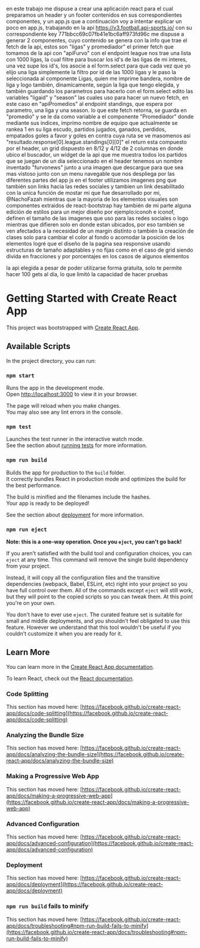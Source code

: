 en este trabajo me dispuse a crear una aplicación react para el cual preparamos un header y un footer
contenidos en sus correspondientes componentes, y un app.js que a continuación voy a intentar explicar un poco
en app.js, trabajando en la api https://v3.football.api-sports.io/ con su correspondiente key 771bbcc69c07fb41e1bc6aff973fd96c
me dispuse a generar 2 componentes, cuyo contenido se genera con la info que trae el fetch de la api, estos son "ligas" y promediador"
el primer fetch que tomamos de la api con "apiFurvo" con el endpoint league nos trae una lista con 1000 ligas, la cual filtre
para buscar los id's de las ligas de mi interes, una vez supe los id's, los asocie a el form.select
para que cada vez que yo elijo una liga simplemente la filtro por id de las 1000 ligas y le paso la seleccionada al componente
Ligas, quien me imprime bandera, nombre de liga y logo
también, dinamicamente, según la liga que tengo elegida, y también guardando los parametros para hacerlo con el form.select
edito las variables "ligaid" y "season" las cuales uso para hacer un nuevo fetch, en este caso en "apiPromedios" al endpoint standings, que espera por parametro, una liga y una season. lo que este fetch retorna, se guarda en "promedio" y se le da como variable a el componente "Promediador" donde mediante sus indices, imprimo nombre de equipo que actualmente se rankea 1 en su liga
escudo, partidos jugados, ganados, perdidos, empatados goles a favor y goles en contra
cuya ruta se ve masomenos asi "resultado.response[0].league.standings[0][0]"
el return esta compuesto por el header, un grid dispuesto en 8/12 y 4/12 de 2 columnas en donde ubico
el buscador, un widget de la api que me muestra todos los partidos que se juegan de un dia seleccionado
en el header tenemos un nombre inventado "furvonews" junto a una imagen que descargue para que sea mas vistoso
junto con un menu navegable que nos despliega por las diferentes partes del app js
en el footer utilizamos imagenes png que también son links hacia las redes sociales
y tambien un link desabilitado con la unica función de mostar mi que fue desarrollado por mi, @NachoFazah
mientras que la mayoria de los elementos visuales son componentes extraidos de react-bootstrap
hay también de mi parte alguna edición de estilos para un mejor diseño
por ejemplo:iconoh e iconof, definen el tamaño de las imagenes que uso para las redes sociales o logo
mientras que difieren solo en donde estan ubicados, por eso también se ven afectados a la necesidad de un margin distinto
o también la creación de clases solo para cambiar el color al fondo o acomodar la posición de los elementos
logré que el diseño de la pagina sea responsive usando estructuras de tamaño adaptables y no fijas como en el caso de grid
siendo divida en fracciones y por porcentajes en los casos de algunos elementos

la api elegida a pesar de poder utilizarse forma gratuita, solo te permite hacer 100 gets al día, lo que limitó la capacidad de hacer pruebas




# Getting Started with Create React App

This project was bootstrapped with [Create React App](https://github.com/facebook/create-react-app).

## Available Scripts

In the project directory, you can run:

### `npm start`

Runs the app in the development mode.\
Open [http://localhost:3000](http://localhost:3000) to view it in your browser.

The page will reload when you make changes.\
You may also see any lint errors in the console.

### `npm test`

Launches the test runner in the interactive watch mode.\
See the section about [running tests](https://facebook.github.io/create-react-app/docs/running-tests) for more information.

### `npm run build`

Builds the app for production to the `build` folder.\
It correctly bundles React in production mode and optimizes the build for the best performance.

The build is minified and the filenames include the hashes.\
Your app is ready to be deployed!

See the section about [deployment](https://facebook.github.io/create-react-app/docs/deployment) for more information.

### `npm run eject`

**Note: this is a one-way operation. Once you `eject`, you can't go back!**

If you aren't satisfied with the build tool and configuration choices, you can `eject` at any time. This command will remove the single build dependency from your project.

Instead, it will copy all the configuration files and the transitive dependencies (webpack, Babel, ESLint, etc) right into your project so you have full control over them. All of the commands except `eject` will still work, but they will point to the copied scripts so you can tweak them. At this point you're on your own.

You don't have to ever use `eject`. The curated feature set is suitable for small and middle deployments, and you shouldn't feel obligated to use this feature. However we understand that this tool wouldn't be useful if you couldn't customize it when you are ready for it.

## Learn More

You can learn more in the [Create React App documentation](https://facebook.github.io/create-react-app/docs/getting-started).

To learn React, check out the [React documentation](https://reactjs.org/).

### Code Splitting

This section has moved here: [https://facebook.github.io/create-react-app/docs/code-splitting](https://facebook.github.io/create-react-app/docs/code-splitting)

### Analyzing the Bundle Size

This section has moved here: [https://facebook.github.io/create-react-app/docs/analyzing-the-bundle-size](https://facebook.github.io/create-react-app/docs/analyzing-the-bundle-size)

### Making a Progressive Web App

This section has moved here: [https://facebook.github.io/create-react-app/docs/making-a-progressive-web-app](https://facebook.github.io/create-react-app/docs/making-a-progressive-web-app)

### Advanced Configuration

This section has moved here: [https://facebook.github.io/create-react-app/docs/advanced-configuration](https://facebook.github.io/create-react-app/docs/advanced-configuration)

### Deployment

This section has moved here: [https://facebook.github.io/create-react-app/docs/deployment](https://facebook.github.io/create-react-app/docs/deployment)

### `npm run build` fails to minify

This section has moved here: [https://facebook.github.io/create-react-app/docs/troubleshooting#npm-run-build-fails-to-minify](https://facebook.github.io/create-react-app/docs/troubleshooting#npm-run-build-fails-to-minify)
